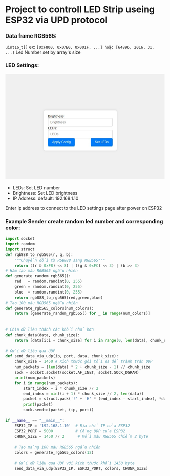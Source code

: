 # Project to controll LED Strip useing ESP32 via UPD protocol
### Data frame RGB565:
`uint16_t[]` ex: `[0xF800, 0x07E0, 0x001F, ...] hoặc [64896, 2016, 31, ...]`
Led Number set by array's size

### LED Settings:
![](/img/led1.jpg)
- LEDs: Set LED number
- Brightness: Set LED brightness
- IP Address: default: 192.168.1.10

Enter Ip address to connect to the LED settings page after power on ESP32

### Example Sender create random led number and corresponding color:
```python
import socket
import random
import struct
def rgb888_to_rgb565(r, g, b):
    """Chuyển đổi từ RGB888 sang RGB565"""
    return ((r & 0xF8) << 8) | ((g & 0xFC) << 3) | (b >> 3)
# Hàm tạo màu RGB565 ngẫu nhiên
def generate_random_rgb565():
    red   = random.randint(0, 255) 
    green = random.randint(0, 255)  
    blue  = random.randint(0, 255) 
    return rgb888_to_rgb565(red,green,blue)
# Tạo 100 màu RGB565 ngẫu nhiên
def generate_rgb565_colors(num_colors):
    return [generate_random_rgb565() for _ in range(num_colors)]


# Chia dữ liệu thành các khối nhỏ hơn
def chunk_data(data, chunk_size):
    return [data[i:i + chunk_size] for i in range(0, len(data), chunk_size)]

# Gửi dữ liệu qua UDP
def send_data_via_udp(ip, port, data, chunk_size):
    chunk_size = 1450 # Kích thước gói tối đa để tránh tràn UDP
    num_packets = (len(data) * 2 + chunk_size - 1) // chunk_size
    sock = socket.socket(socket.AF_INET, socket.SOCK_DGRAM)
    print(num_packets)
    for i in range(num_packets):
        start_index = i * chunk_size // 2
        end_index = min((i + 1) * chunk_size // 2, len(data))
        packet = struct.pack('!' + 'H' * (end_index - start_index), *data[start_index:end_index])
        print(packet)
        sock.sendto(packet, (ip, port))

if __name__ == "__main__":
    ESP32_IP = '192.168.1.10'  # Địa chỉ IP của ESP32
    ESP32_PORT = 5000          # Cổng UDP của ESP32
    CHUNK_SIZE = 1450 // 2      # Mỗi màu RGB565 chiếm 2 byte

    # Tạo mảng 100 màu RGB565 ngẫu nhiên
    colors = generate_rgb565_colors(12)

    # Gửi dữ liệu qua UDP với kích thước khối 1450 byte
    send_data_via_udp(ESP32_IP, ESP32_PORT, colors, CHUNK_SIZE)
```